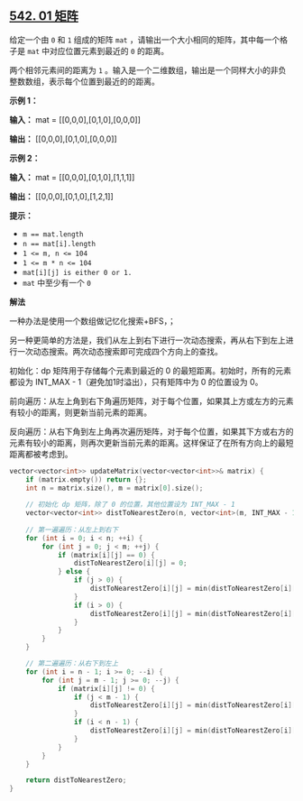 ## [542\. 01 矩阵](https://leetcode.cn/problems/01-matrix/)


给定一个由 `0` 和 `1` 组成的矩阵 `mat` ，请输出一个大小相同的矩阵，其中每一个格子是 `mat` 中对应位置元素到最近的 `0` 的距离。

两个相邻元素间的距离为 `1` 。输入是一个二维数组，输出是一个同样大小的非负整数数组，表示每个位置到最近的的距离。

**示例 1：**

**输入：** mat = \[\[0,0,0\],\[0,1,0\],\[0,0,0\]\]

**输出：** \[\[0,0,0\],\[0,1,0\],\[0,0,0\]\]

**示例 2：**

**输入：** mat = \[\[0,0,0\],\[0,1,0\],\[1,1,1\]\]

**输出：** \[\[0,0,0\],\[0,1,0\],\[1,2,1\]\]

**提示：**

*   `m == mat.length`
*   `n == mat[i].length`
*   `1 <= m, n <= 104`
*   `1 <= m * n <= 104`
*   `mat[i][j] is either 0 or 1.`
*   `mat` 中至少有一个 `0`


**解法**

一种办法是使用一个数组做记忆化搜索+BFS，；

另一种更简单的方法是，我们从左上到右下进行一次动态搜索，再从右下到左上进行一次动态搜索。两次动态搜索即可完成四个方向上的查找。

初始化：dp 矩阵用于存储每个元素到最近的 0 的最短距离。初始时，所有的元素都设为 INT_MAX - 1（避免加1时溢出），只有矩阵中为 0 的位置设为 0。

前向遍历：从左上角到右下角遍历矩阵，对于每个位置，如果其上方或左方的元素有较小的距离，则更新当前元素的距离。

反向遍历：从右下角到左上角再次遍历矩阵，对于每个位置，如果其下方或右方的元素有较小的距离，则再次更新当前元素的距离。这样保证了在所有方向上的最短距离都被考虑到。

```cpp
vector<vector<int>> updateMatrix(vector<vector<int>>& matrix) {
    if (matrix.empty()) return {};
    int n = matrix.size(), m = matrix[0].size();
    
    // 初始化 dp 矩阵，除了 0 的位置，其他位置设为 INT_MAX - 1
    vector<vector<int>> distToNearestZero(n, vector<int>(m, INT_MAX - 1));
    
    // 第一遍遍历：从左上到右下
    for (int i = 0; i < n; ++i) {
        for (int j = 0; j < m; ++j) {
            if (matrix[i][j] == 0) {
                distToNearestZero[i][j] = 0;
            } else {
                if (j > 0) {
                    distToNearestZero[i][j] = min(distToNearestZero[i][j], distToNearestZero[i][j - 1] + 1);
                }
                if (i > 0) {
                    distToNearestZero[i][j] = min(distToNearestZero[i][j], distToNearestZero[i - 1][j] + 1);
                }
            }
        }
    }

    // 第二遍遍历：从右下到左上
    for (int i = n - 1; i >= 0; --i) {
        for (int j = m - 1; j >= 0; --j) {
            if (matrix[i][j] != 0) {
                if (j < m - 1) {
                    distToNearestZero[i][j] = min(distToNearestZero[i][j], distToNearestZero[i][j + 1] + 1);
                }
                if (i < n - 1) {
                    distToNearestZero[i][j] = min(distToNearestZero[i][j], distToNearestZero[i + 1][j] + 1);
                }
            }
        }
    }

    return distToNearestZero;
}
```

